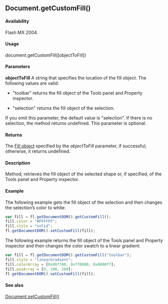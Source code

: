 ## Document.getCustomFill()

#### Availability

Flash MX 2004.

#### Usage

document.getCustomFill([objectToFill])

#### Parameters

**objectToFill** A string that specifies the location of the fill object. The following values are valid:

- "toolbar" returns the fill object of the Tools panel and Property inspector.

- "selection" returns the fill object of the selection.

If you omit this parameter, the default value is "selection". If there is no selection, the method returns
undefined. This parameter is optional.

#### Returns

The [Fill object](../Fill_object/Fill_summary.md) specified by the *objectToFill* parameter, if successful; otherwise, it returns undefined.

#### Description

Method; retrieves the fill object of the selected shape or, if specified, of the Tools panel and Property inspector.

#### Example

The following example gets the fill object of the selection and then changes the selection’s color to white:

```javascript
var fill = fl.getDocumentDOM().getCustomFill();
fill.color = "#FFFFFF";
fill.style = "solid";
fl.getDocumentDOM().setCustomFill(fill);
```

The following example returns the fill object of the Tools panel and Property inspector and then changes the color swatch to a linear gradient:

```javascript
var fill = fl.getDocumentDOM().getCustomFill("toolbar");
fill.style = "linearGradient";
fill.colorArray = [0x00ff00, 0xff0000, 0x0000ff];
fill.posArray = [0, 100, 200];
fl.getDocumentDOM().setCustomFill(fill);
```

#### See also

[Document.setCustomFill()](../Document_object/Document470.md)
